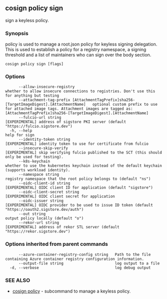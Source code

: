## cosign policy sign

sign a keyless policy.

### Synopsis

policy is used to manage a root.json policy
for keyless signing delegation. This is used to establish a policy for a registry namespace,
a signing threshold and a list of maintainers who can sign over the body section.

```
cosign policy sign [flags]
```

### Options

```
      --allow-insecure-registry                                                                  whether to allow insecure connections to registries. Don't use this for anything but testing
      --attachment-tag-prefix [AttachmentTagPrefix]sha256-[TargetImageDigest].[AttachmentName]   optional custom prefix to use for attached image tags. Attachment images are tagged as: [AttachmentTagPrefix]sha256-[TargetImageDigest].[AttachmentName]
      --fulcio-url string                                                                        [EXPERIMENTAL] address of sigstore PKI server (default "https://fulcio.sigstore.dev")
  -h, --help                                                                                     help for sign
      --identity-token string                                                                    [EXPERIMENTAL] identity token to use for certificate from fulcio
      --insecure-skip-verify                                                                     [EXPERIMENTAL] skip verifying fulcio published to the SCT (this should only be used for testing).
      --k8s-keychain                                                                             whether to use the kubernetes keychain instead of the default keychain (supports workload identity).
      --namespace string                                                                         registry namespace that the root policy belongs to (default "ns")
      --oidc-client-id string                                                                    [EXPERIMENTAL] OIDC client ID for application (default "sigstore")
      --oidc-client-secret string                                                                [EXPERIMENTAL] OIDC client secret for application
      --oidc-issuer string                                                                       [EXPERIMENTAL] OIDC provider to be used to issue ID token (default "https://oauth2.sigstore.dev/auth")
      --out string                                                                               output policy locally (default "o")
      --rekor-url string                                                                         [EXPERIMENTAL] address of rekor STL server (default "https://rekor.sigstore.dev")
```

### Options inherited from parent commands

```
      --azure-container-registry-config string   Path to the file containing Azure container registry configuration information.
      --output-file string                       log output to a file
  -d, --verbose                                  log debug output
```

### SEE ALSO

* [cosign policy](cosign_policy.md)	 - subcommand to manage a keyless policy.

